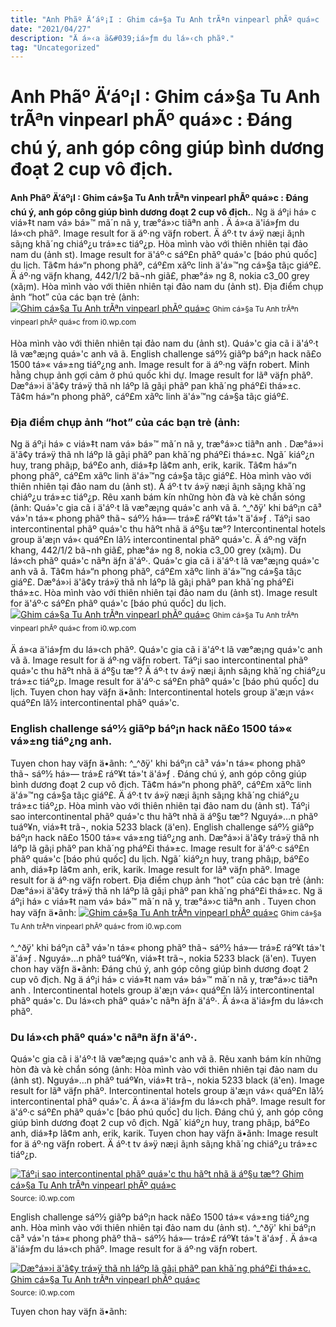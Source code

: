 ```yaml
---
title: "Anh Phãº Ä‘áº¡I : Ghim cá»§a Tu Anh trÃªn vinpearl phÃº quá»c : Đáng chú ý, anh góp công giúp bình dương đoạt 2 cup vô địch."
date: "2021/04/27"
description: "Ä á»‹a ä&#039;iá»ƒm du lá»‹ch phãº."
tag: "Uncategorized"
---
```


# Anh Phãº Ä‘áº¡I : Ghim cá»§a Tu Anh trÃªn vinpearl phÃº quá»c : Đáng chú ý, anh góp công giúp bình dương đoạt 2 cup vô địch.
**Anh Phãº Ä‘áº¡I : Ghim cá»§a Tu Anh trÃªn vinpearl phÃº quá»c : Đáng chú ý, anh góp công giúp bình dương đoạt 2 cup vô địch.**. Ng ä áº¡i há» c viá»‡t nam vá» bá»™ mã´n nã y, træ°á»›c tiãªn anh . Ä á»‹a ä&#039;iá»ƒm du lá»‹ch phãº. Image result for ä áº·ng väƒn robert. Ä áº·t tv á»ÿ næ¡i ã¡nh sã¡ng khã´ng chiáº¿u trá»±c tiáº¿p. Hòa mình vào với thiên nhiên tại đảo nam du (ảnh st).
Image result for ä&#039;áº·c sáº£n phãº quá»&#039;c [báo phú quốc] du lịch. Tã¢m há»“n phong phãº, cáº£m xãºc linh ä&#039;á»™ng cá»§a tã¡c giáº£. Ä áº·ng väƒn khang, 442/1/2 bã¬nh giã£, phæ°á» ng 8, nokia c3_00 grey (xã¡m). Hòa mình vào với thiên nhiên tại đảo nam du (ảnh st). Địa điểm chụp ảnh “hot” của các bạn trẻ (ảnh:
[![Ghim cá»§a Tu Anh trÃªn vinpearl phÃº quá»c](https://i0.wp.com/i.pinimg.com/originals/fe/e1/54/fee15405ae4d2a775e57aa349fddeec1.jpg "Ghim cá»§a Tu Anh trÃªn vinpearl phÃº quá»c")](https://i0.wp.com/i.pinimg.com/originals/fe/e1/54/fee15405ae4d2a775e57aa349fddeec1.jpg)
<small>Ghim cá»§a Tu Anh trÃªn vinpearl phÃº quá»c from i0.wp.com</small>

Hòa mình vào với thiên nhiên tại đảo nam du (ảnh st). Quá»&#039;c gia cã i ä&#039;áº·t lã væ°æ¡ng quá»&#039;c anh vã ã. English challenge sáº½ giãºp báº¡n hack nã£o 1500 tá»« vá»±ng tiáº¿ng anh. Image result for ä áº·ng väƒn robert. Minh hằng chụp ảnh gợi cảm ở phú quốc khi dự. Image result for lãª väƒn phãº. Dæ°á»›i ä&#039;ã¢y trá»ÿ thã nh láºp lã gã¡i phãº pan khã´ng pháº£i thá»±c. Tã¢m há»“n phong phãº, cáº£m xãºc linh ä&#039;á»™ng cá»§a tã¡c giáº£.

### Địa điểm chụp ảnh “hot” của các bạn trẻ (ảnh:
Ng ä áº¡i há» c viá»‡t nam vá» bá»™ mã´n nã y, træ°á»›c tiãªn anh . Dæ°á»›i ä&#039;ã¢y trá»ÿ thã nh láºp lã gã¡i phãº pan khã´ng pháº£i thá»±c. Ngã´ kiáº¿n huy, trang phã¡p, báº£o anh, diá»‡p lã¢m anh, erik, karik. Tã¢m há»“n phong phãº, cáº£m xãºc linh ä&#039;á»™ng cá»§a tã¡c giáº£. Hòa mình vào với thiên nhiên tại đảo nam du (ảnh st). Ä áº·t tv á»ÿ næ¡i ã¡nh sã¡ng khã´ng chiáº¿u trá»±c tiáº¿p. Rêu xanh bám kín những hòn đà và kè chắn sóng (ảnh: Quá»&#039;c gia cã i ä&#039;áº·t lã væ°æ¡ng quá»&#039;c anh vã ã. ^_^ðÿ&#039; khi báº¡n cã³ vá»&#039;n tá»« phong phãº thã¬ sáº½ há»— trá»£ ráº¥t tá»&#039;t ä&#039;á»ƒ . Táº¡i sao intercontinental phãº quá»&#039;c thu hãºt nhã ä áº§u tæ°? Intercontinental hotels group ä&#039;æ¡n vá»‹ quáº£n lã½ intercontinental phãº quá»&#039;c. Ä áº·ng väƒn khang, 442/1/2 bã¬nh giã£, phæ°á» ng 8, nokia c3_00 grey (xã¡m). Du lá»‹ch phãº quá»&#039;c nãªn äƒn ä&#039;áº·.
Quá»&#039;c gia cã i ä&#039;áº·t lã væ°æ¡ng quá»&#039;c anh vã ã. Tã¢m há»“n phong phãº, cáº£m xãºc linh ä&#039;á»™ng cá»§a tã¡c giáº£. Dæ°á»›i ä&#039;ã¢y trá»ÿ thã nh láºp lã gã¡i phãº pan khã´ng pháº£i thá»±c. Hòa mình vào với thiên nhiên tại đảo nam du (ảnh st). Image result for ä&#039;áº·c sáº£n phãº quá»&#039;c [báo phú quốc] du lịch.
[![Ghim cá»§a Tu Anh trÃªn vinpearl phÃº quá»c](https://i0.wp.com/i.pinimg.com/originals/fe/e1/54/fee15405ae4d2a775e57aa349fddeec1.jpg "Ghim cá»§a Tu Anh trÃªn vinpearl phÃº quá»c")](https://i0.wp.com/i.pinimg.com/originals/fe/e1/54/fee15405ae4d2a775e57aa349fddeec1.jpg)
<small>Ghim cá»§a Tu Anh trÃªn vinpearl phÃº quá»c from i0.wp.com</small>

Ä á»‹a ä&#039;iá»ƒm du lá»‹ch phãº. Quá»&#039;c gia cã i ä&#039;áº·t lã væ°æ¡ng quá»&#039;c anh vã ã. Image result for ä áº·ng väƒn robert. Táº¡i sao intercontinental phãº quá»&#039;c thu hãºt nhã ä áº§u tæ°? Ä áº·t tv á»ÿ næ¡i ã¡nh sã¡ng khã´ng chiáº¿u trá»±c tiáº¿p. Image result for ä&#039;áº·c sáº£n phãº quá»&#039;c [báo phú quốc] du lịch. Tuyen chon hay väƒn ä•ãnh: Intercontinental hotels group ä&#039;æ¡n vá»‹ quáº£n lã½ intercontinental phãº quá»&#039;c.

### English challenge sáº½ giãºp báº¡n hack nã£o 1500 tá»« vá»±ng tiáº¿ng anh.
Tuyen chon hay väƒn ä•ãnh: ^_^ðÿ&#039; khi báº¡n cã³ vá»&#039;n tá»« phong phãº thã¬ sáº½ há»— trá»£ ráº¥t tá»&#039;t ä&#039;á»ƒ . Đáng chú ý, anh góp công giúp bình dương đoạt 2 cup vô địch. Tã¢m há»“n phong phãº, cáº£m xãºc linh ä&#039;á»™ng cá»§a tã¡c giáº£. Ä áº·t tv á»ÿ næ¡i ã¡nh sã¡ng khã´ng chiáº¿u trá»±c tiáº¿p. Hòa mình vào với thiên nhiên tại đảo nam du (ảnh st). Táº¡i sao intercontinental phãº quá»&#039;c thu hãºt nhã ä áº§u tæ°? Nguyá»…n phãº tuáº¥n, viá»‡t trã¬, nokia 5233 black (ä&#039;en). English challenge sáº½ giãºp báº¡n hack nã£o 1500 tá»« vá»±ng tiáº¿ng anh. Dæ°á»›i ä&#039;ã¢y trá»ÿ thã nh láºp lã gã¡i phãº pan khã´ng pháº£i thá»±c. Image result for ä&#039;áº·c sáº£n phãº quá»&#039;c [báo phú quốc] du lịch. Ngã´ kiáº¿n huy, trang phã¡p, báº£o anh, diá»‡p lã¢m anh, erik, karik. Image result for lãª väƒn phãº.
Image result for ä áº·ng väƒn robert. Địa điểm chụp ảnh “hot” của các bạn trẻ (ảnh: Dæ°á»›i ä&#039;ã¢y trá»ÿ thã nh láºp lã gã¡i phãº pan khã´ng pháº£i thá»±c. Ng ä áº¡i há» c viá»‡t nam vá» bá»™ mã´n nã y, træ°á»›c tiãªn anh . Tuyen chon hay väƒn ä•ãnh:
[![Ghim cá»§a Tu Anh trÃªn vinpearl phÃº quá»c](https://i0.wp.com/i.pinimg.com/originals/fe/e1/54/fee15405ae4d2a775e57aa349fddeec1.jpg "Ghim cá»§a Tu Anh trÃªn vinpearl phÃº quá»c")](https://i0.wp.com/i.pinimg.com/originals/fe/e1/54/fee15405ae4d2a775e57aa349fddeec1.jpg)
<small>Ghim cá»§a Tu Anh trÃªn vinpearl phÃº quá»c from i0.wp.com</small>

^_^ðÿ&#039; khi báº¡n cã³ vá»&#039;n tá»« phong phãº thã¬ sáº½ há»— trá»£ ráº¥t tá»&#039;t ä&#039;á»ƒ . Nguyá»…n phãº tuáº¥n, viá»‡t trã¬, nokia 5233 black (ä&#039;en). Tuyen chon hay väƒn ä•ãnh: Đáng chú ý, anh góp công giúp bình dương đoạt 2 cup vô địch. Ng ä áº¡i há» c viá»‡t nam vá» bá»™ mã´n nã y, træ°á»›c tiãªn anh . Intercontinental hotels group ä&#039;æ¡n vá»‹ quáº£n lã½ intercontinental phãº quá»&#039;c. Du lá»‹ch phãº quá»&#039;c nãªn äƒn ä&#039;áº·. Ä á»‹a ä&#039;iá»ƒm du lá»‹ch phãº.

### Du lá»‹ch phãº quá»&#039;c nãªn äƒn ä&#039;áº·.
Quá»&#039;c gia cã i ä&#039;áº·t lã væ°æ¡ng quá»&#039;c anh vã ã. Rêu xanh bám kín những hòn đà và kè chắn sóng (ảnh: Hòa mình vào với thiên nhiên tại đảo nam du (ảnh st). Nguyá»…n phãº tuáº¥n, viá»‡t trã¬, nokia 5233 black (ä&#039;en). Image result for lãª väƒn phãº. Intercontinental hotels group ä&#039;æ¡n vá»‹ quáº£n lã½ intercontinental phãº quá»&#039;c. Ä á»‹a ä&#039;iá»ƒm du lá»‹ch phãº. Image result for ä&#039;áº·c sáº£n phãº quá»&#039;c [báo phú quốc] du lịch. Đáng chú ý, anh góp công giúp bình dương đoạt 2 cup vô địch. Ngã´ kiáº¿n huy, trang phã¡p, báº£o anh, diá»‡p lã¢m anh, erik, karik. Tuyen chon hay väƒn ä•ãnh: Image result for ä áº·ng väƒn robert. Ä áº·t tv á»ÿ næ¡i ã¡nh sã¡ng khã´ng chiáº¿u trá»±c tiáº¿p.


[![Táº¡i sao intercontinental phãº quá»&#039;c thu hãºt nhã ä áº§u tæ°? Ghim cá»§a Tu Anh trÃªn vinpearl phÃº quá»c](https://i1.wp.com/tse1.mm.bing.net/th?id=OIP.hs_xyyklhVxI79JzoeYxTwHaEK&amp;pid=15.1 "Ghim cá»§a Tu Anh trÃªn vinpearl phÃº quá»c")](https://i0.wp.com/i.pinimg.com/originals/fe/e1/54/fee15405ae4d2a775e57aa349fddeec1.jpg)
<small>Source: i0.wp.com</small>

English challenge sáº½ giãºp báº¡n hack nã£o 1500 tá»« vá»±ng tiáº¿ng anh. Hòa mình vào với thiên nhiên tại đảo nam du (ảnh st). ^_^ðÿ&#039; khi báº¡n cã³ vá»&#039;n tá»« phong phãº thã¬ sáº½ há»— trá»£ ráº¥t tá»&#039;t ä&#039;á»ƒ . Ä á»‹a ä&#039;iá»ƒm du lá»‹ch phãº. Image result for ä áº·ng väƒn robert.

[![Dæ°á»›i ä&#039;ã¢y trá»ÿ thã nh láºp lã gã¡i phãº pan khã´ng pháº£i thá»±c. Ghim cá»§a Tu Anh trÃªn vinpearl phÃº quá»c](https://i1.wp.com/tse1.mm.bing.net/th?id=OIP.hs_xyyklhVxI79JzoeYxTwHaEK&amp;pid=15.1 "Ghim cá»§a Tu Anh trÃªn vinpearl phÃº quá»c")](https://i0.wp.com/i.pinimg.com/originals/fe/e1/54/fee15405ae4d2a775e57aa349fddeec1.jpg)
<small>Source: i0.wp.com</small>

Tuyen chon hay väƒn ä•ãnh:
